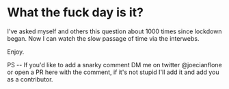 # What the fuck day is it? 

I've asked myself and others this question about 1000 times since lockdown began. Now I can watch the slow passage of time via the interwebs. 

Enjoy.

PS -- If you'd like to add a snarky comment DM me on twitter @joecianflone or open a PR here with the comment, if it's not stupid I'll add it and add you as a contributor. 